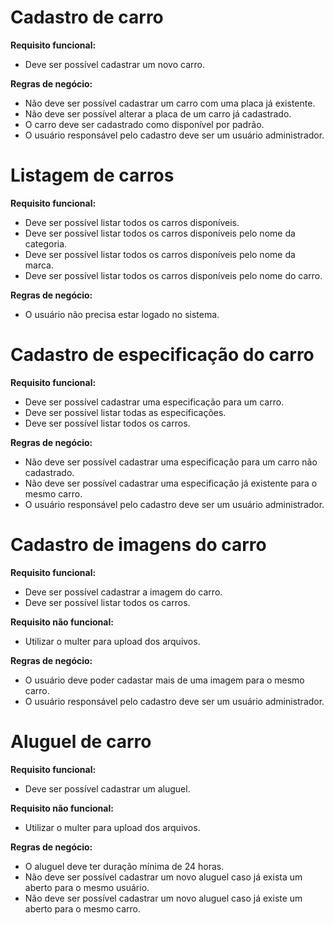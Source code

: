 # Cadastro de carro

**Requisito funcional:**
- Deve ser possível cadastrar um novo carro.

**Regras de negócio:**
- Não deve ser possível cadastrar um carro com uma placa já existente.
- Não deve ser possível alterar a placa de um carro já cadastrado.
- O carro deve ser cadastrado como disponível por padrão.
- O usuário responsável pelo cadastro deve ser um usuário administrador.

# Listagem de carros

**Requisito funcional:**
- Deve ser possível listar todos os carros disponíveis.
- Deve ser possível listar todos os carros disponíveis pelo nome da categoria.
- Deve ser possível listar todos os carros disponíveis pelo nome da marca.
- Deve ser possível listar todos os carros disponíveis pelo nome do carro.

**Regras de negócio:**
- O usuário não precisa estar logado no sistema.

# Cadastro de especificação do carro

**Requisito funcional:**
- Deve ser possível cadastrar uma especificação para um carro.
- Deve ser possível listar todas as especificações.
- Deve ser possível listar todos os carros.

**Regras de negócio:**
- Não deve ser possível cadastrar uma especificação para um carro não cadastrado.
- Não deve ser possível cadastrar uma especificação já existente para o mesmo carro.
- O usuário responsável pelo cadastro deve ser um usuário administrador.

# Cadastro de imagens do carro

**Requisito funcional:**
- Deve ser possível cadastrar a imagem do carro.
- Deve ser possível listar todos os carros.

**Requisito não funcional:**
- Utilizar o multer para upload dos arquivos.

**Regras de negócio:**
- O usuário deve poder cadastar mais de uma imagem para o mesmo carro.
- O usuário responsável pelo cadastro deve ser um usuário administrador.

# Aluguel de carro

**Requisito funcional:**
- Deve ser possível cadastrar um aluguel.

**Requisito não funcional:**
- Utilizar o multer para upload dos arquivos.

**Regras de negócio:**
- O aluguel deve ter duração mínima de 24 horas.
- Não deve ser possível cadastrar um novo aluguel caso já exista um aberto para o mesmo usuário.
- Não deve ser possível cadastrar um novo aluguel caso já existe um aberto para o mesmo carro.
